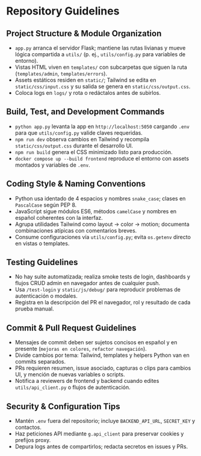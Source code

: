 # Repository Guidelines

## Project Structure & Module Organization
- `app.py` arranca el servidor Flask; mantiene las rutas livianas y mueve lógica compartida a `utils/` (p. ej., `utils/config.py` para variables de entorno).
- Vistas HTML viven en `templates/` con subcarpetas que siguen la ruta (`templates/admin`, `templates/errors`).
- Assets estáticos residen en `static/`; Tailwind se edita en `static/css/input.css` y su salida se genera en `static/css/output.css`.
- Coloca logs en `logs/` y rota o redáctalos antes de subirlos.

## Build, Test, and Development Commands
- `python app.py` levanta la app en `http://localhost:5050` cargando `.env` para que `utils/config.py` valide claves requeridas.
- `npm run dev` observa cambios en Tailwind y recompila `static/css/output.css` durante el desarrollo UI.
- `npm run build` genera el CSS minimizado listo para producción.
- `docker compose up --build frontend` reproduce el entorno con assets montados y variables de `.env`.

## Coding Style & Naming Conventions
- Python usa identado de 4 espacios y nombres `snake_case`; clases en `PascalCase` según PEP 8.
- JavaScript sigue módulos ES6, métodos `camelCase` y nombres en español coherentes con la interfaz.
- Agrupa utilidades Tailwind como layout → color → motion; documenta combinaciones atípicas con comentarios breves.
- Consume configuraciones vía `utils/config.py`; evita `os.getenv` directo en vistas o templates.

## Testing Guidelines
- No hay suite automatizada; realiza smoke tests de login, dashboards y flujos CRUD admin en navegador antes de cualquier push.
- Usa `/test-login` y `static/js/debug/` para reproducir problemas de autenticación o modales.
- Registra en la descripción del PR el navegador, rol y resultado de cada prueba manual.

## Commit & Pull Request Guidelines
- Mensajes de commit deben ser sujetos concisos en español y en presente (`mejoras en colores`, `refactor navegación`).
- Divide cambios por tema: Tailwind, templates y helpers Python van en commits separados.
- PRs requieren resumen, issue asociado, capturas o clips para cambios UI, y mención de nuevas variables o scripts.
- Notifica a reviewers de frontend y backend cuando edites `utils/api_client.py` o flujos de autenticación.

## Security & Configuration Tips
- Mantén `.env` fuera del repositorio; incluye `BACKEND_API_URL`, `SECRET_KEY` y contactos.
- Haz peticiones API mediante `g.api_client` para preservar cookies y prefijos proxy.
- Depura logs antes de compartirlos; redacta secretos en issues y PRs.
